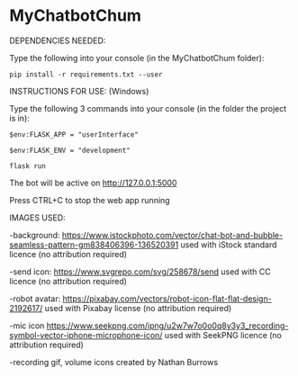 # MyChatbotChum

DEPENDENCIES NEEDED:

Type the following into your console (in the MyChatbotChum folder):

    pip install -r requirements.txt --user

INSTRUCTIONS FOR USE: (Windows)

Type the following 3 commands into your console (in the folder the project is in):

    $env:FLASK_APP = "userInterface" 

    $env:FLASK_ENV = "development"

    flask run

The bot will be active on http://127.0.0.1:5000

Press CTRL+C to stop the web app running

IMAGES USED:

-background: 
https://www.istockphoto.com/vector/chat-bot-and-bubble-seamless-pattern-gm838406396-136520391
used with iStock standard licence (no attribution required)

-send icon:
https://www.svgrepo.com/svg/258678/send
used with CC licence (no attribution required)

-robot avatar:
https://pixabay.com/vectors/robot-icon-flat-flat-design-2192617/
used with Pixabay license (no attribution required)

-mic icon
https://www.seekpng.com/ipng/u2w7w7o0o0q8y3y3_recording-symbol-vector-iphone-microphone-icon/
used with SeekPNG licence (no attribution required)

-recording gif, volume icons
created by Nathan Burrows

